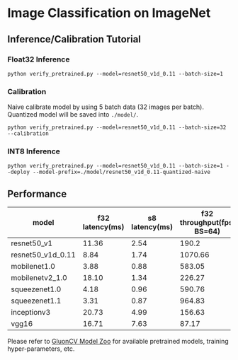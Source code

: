 # Image Classification on ImageNet

## Inference/Calibration Tutorial

### Float32 Inference

```
python verify_pretrained.py --model=resnet50_v1d_0.11 --batch-size=1
```

### Calibration

Naive calibrate model by using 5 batch data (32 images per batch). Quantized model will be saved into `./model/`.

```
python verify_pretrained.py --model=resnet50_v1d_0.11 --batch-size=32 --calibration
```

### INT8 Inference

```
python verify_pretrained.py --model=resnet50_v1d_0.11 --batch-size=1 --deploy --model-prefix=./model/resnet50_v1d_0.11-quantized-naive
```

## Performance

model | f32 latency(ms) | s8 latency(ms) | f32 throughput(fps, BS=64) | s8 throughput(fps, BS=64) | f32 accuracy | s8 accuracy
-- | -- | -- | -- | -- | -- | --
resnet50_v1 | 11.36 | 2.54 | 190.2 | 1363.75 | 77.21/93.56 | 76.34/93.13
resnet50_v1d_0.11 | 8.84 | 1.74 | 1070.66 | 10686.77 | 63.06/84.64 | 62.68/84.43
mobilenet1.0 | 3.88 | 0.88 | 583.05 | 5615.58 | 73.28/91.22 | 72.23/90.64
mobilenetv2_1.0 | 18.10 | 1.34 | 226.27 | 5005.94 | 71.89/90.53 | 70.87/89.88
squeezenet1.0 | 4.18 | 0.96 | 590.76 | 3393.09 | 57.74/80.33 | 56.98/79.66
squeezenet1.1 | 3.31 | 0.87 | 964.83 | 6027.15 | 58.00/80.47 | 57.02/79.73
inceptionv3 | 20.73 | 4.99 | 156.63 | 917.67 | 78.80/94.37 | 77.36/93.57
vgg16 | 16.71 | 7.63 | 87.17 | 399.62 | 73.06/91.18 | 71.94/90.59

Please refer to [GluonCV Model Zoo](http://gluon-cv.mxnet.io/model_zoo/index.html#image-classification)
for available pretrained models, training hyper-parameters, etc.
